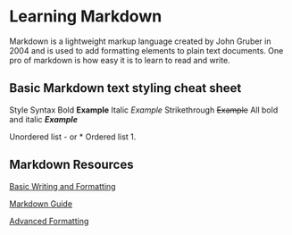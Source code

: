 # Learning Markdown

Markdown is a lightweight markup language created by John Gruber in 2004 and is used to add formatting elements to plain text documents. One pro of markdown is how easy it is to learn to read and write.

## Basic Markdown text styling cheat sheet

Style Syntax
Bold **Example**
Italic *Example*
Strikethrough ~~Example~~
All bold and italic ***Example***

Unordered list - or *
Ordered list 1.

## Markdown Resources

[Basic Writing and Formatting](https://docs.github.com/en/get-started/writing-on-github/getting-started-with-writing-and-formatting-on-github/basic-writing-and-formatting-syntax)

[Markdown Guide](https://www.markdownguide.org/basic-syntax/#links)

[Advanced Formatting](https://www.markdownguide.org/basic-syntax/#links)

